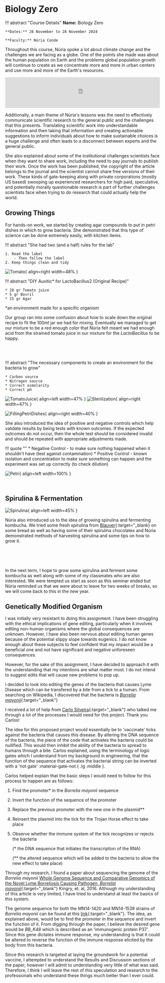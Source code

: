 # Biology Zero

!!! abstract "Course Details"
    **Name:** Biology Zero 

    **Dates:** 26 November to 28 November 2024 

    **Faculty:** Núria Conde

Throughout this course, Núria spoke a lot about climate change and the challenges we are facing as a globe. One of the points she made was about the human population on Earth and the problems global population growth will continue to create as we concentrate more and more in urban centers and use more and more of the Earth's resources. 

<iframe title='World population' src='https://www.theworldcounts.com/embeds/counters/8?background_color=white&color=black&font_family=%22Helvetica+Neue%22%2C+Arial%2C+sans-serif&font_size=14' style='border: none' height='100' width='100%'></iframe>

Additionally, a main theme of Núria's lessons was the need to effectively communicate scientific research to the general public and the challenges that this presents. Translating scientific work into understandable information and then taking that information and creating actionable suggestions to inform individuals about how to make sustainable choices is a huge challenge and often leads to a disconnect between experts and the general public. 

She also explained about some of the institutional challenges scientists face when they want to share work, including the need to pay journals to publish their work. Once the work has been published, the copyright of the article belongs to the journal and the scientist cannot share free versions of their work. These kinds of gate-keeping along with private corporations (mostly US based) swooping up experienced researchers for high paid, speculative, and potentially morally questionable research is part of further challenges scientists face when trying to do research that could actually help the world. 

## Growing Things

For hands-on work, we started by creating agar compounds to put in petri dishes in which to grow bacteria. She demonstrated that this type of science can be done extremely easily, with kitchen items.

!!! abstract "She had two (and a half) rules for the lab"

    1. Read the label 
        - Then follow the label 
    2. Keep things clean and tidy 

<!-- ![Mixing](../images/term1/bio/IMG_4664.jpeg){ align=left width=47% } -->
![Tomato](../images/term1/bio/IMG_4671.jpeg){ align=right width=48% }

!!! abstract "DIY Auxitic* for LactoBacillus2 (Original Recipe)"

    * 20 gr Tomato juice 
    * 5 gr Bovril 
    * 15 gr Agar 

*an environment made for a specific organism 

Our group ran into some confusion about how to scale down the original recipe to fit the 100ml jar we had for mixing. Eventually we managed to get our mixture to be a red enough color that Núria felt meant we had enough acid from the strained tomato juice in our mixture for the *LactoBacillus* to be happy. 

<br>
<br>

!!! abstract "The necessary components to create an environment for the bacteria to grow" 

    * Carbon source
    * Nitrogen source
    * Correct osmolarity
    * Correct pH 

![TomatoJuice](../images/term1/bio/IMG_4673.jpeg){ align=left width=47% }
![Sterilization](../images/term1/bio/IMG_4681.jpeg){ align=right width=47% }

![FillingPetriDishes](../images/term1/bio/agar.gif){ align=right width=40% }

She also introduced the idea of positive and negative controls which help validate results by being tests with known outcomes. If the expected outcomes do not occur, then the whole test should be considered invalid and should be repeated with appropriate adjustments made. 

!!! quote ""
    * Negative Control - to make sure nothing happened when it shouldn't have (test against contamination)
    * Positive Control - known isolation and concentration to make sure something can happen and the experiment was set up correctly (to check dilution)

![Petri](../images/term1/bio/IMG_4695.jpeg){ align=left width=100% }

<br>

## Spirulina & Fermentation 

![Spirulina](../images/term1/bio/IMG_4748.jpeg){ align=left width=45% }

Núria also introduced us to the idea of growing spirulina and fermenting kombucha. We tried some fresh spirulina from [Blauver](https://blauver.com/en/blauver){:target="_blank} on some bread as well as having some of their spirulina chocolates and Núria demonstrated methods of harvesting spirulina and some tips on how to grow it. 

<br>
<br>
<br>

In the next term, I hope to grow some spirulina and ferment some kombucha as well along with some of my classmates who are also interested. We were tempted us start as soon as this seminar ended but Núria reminded us that we were about to leave for two weeks of breaks, so we will come back to this in the new year. 

## Genetically Modified Organism 

I was initially very resistant to doing this assignment. I have been struggling with the ethical implications of gene editing, particularly when it involves editing non-human organisms where the global consequences are unknown. However, I have also been nervous about editing human genes because of the potential slippy slope towards eugenics. I do not know enough about these subjects to feel confident that my impact would be a beneficial one and not have significant and negative unforeseen consequences. 

However, for the sake of this assignment, I have decided to approach it with the understanding that my intentions are what matter most. I do not intend to suggest edits that will cause new problems to pop up.

I decided to look into editing the genes of the bacteria that causes Lyme Disease which can be transfered by a bite from a tick to a human. From searching on Wikipedia, I discovered that the bacteria is [*Borrelia mayonii*](https://en.wikipedia.org/wiki/Borrelia_mayonii){:target="_blank"}

I received a lot of help from [Carlo Silveira](https://carlossilveiradesign.gitbook.io/mdef-diary){:target="_blank"} who talked me through a lot of the processes I would need for this project. Thank you Carlos! 

The idea for this proposed project would essentially be to 'vaccinate' ticks against the bacteria that causes this disease. By altering the DNA sequence of the bacteria, the piece of the code that activates the bacteria could be nullified. This would then inhibit the ability of the bacteria to spread to humans through a bite. Carlos explained, using the terminology of logic gates which I understand from my background in engineering, that the function of the sequence that activates the bacterial string can be inverted with a 'not gate' :material-gate-not:{ .lg .middle }. 

Carlos helped explain that the basic steps I would need to follow for this process to happen are as follows:

1. Find the promoter* in the *Borrelia mayonii* sequence 
2. Invert the function of the sequence of the promoter
3. Replace the previous promoter with the new one in the plasmid** 
4. Reinsert the plasmid into the tick for the Trojan Horse effect to take place 
5. Observe whether the immune system of the tick recognizes or rejects the bacteria 

    (* the DNA sequence that initiates the transcription of the RNA) 

    (** the altered sequence which will be added to the bacteria to allow the new effect to take place)

Through my research, I found a paper about sequencing the genome of the *Borrelia mayonii* [Whole Genome Sequence and Comparative Genomics of the Novel Lyme Borreliosis Causing Pathogen, *Borrelia mayonii*](https://pmc.ncbi.nlm.nih.gov/articles/PMC5193363/pdf/pone.0168994.pdf){:target="_blank"} Kingry, et. al, 2016. Although my understanding of this article is very limited, I have tried to understand at least the basics of this system. 

The genome sequence for both the MN14-1420 and MN14-1539 strains of *Borrelia mayonii* can be found at this [link](https://www.ncbi.nlm.nih.gov/datasets/genome/?taxon=1674146){:target="_blank"}. The idea, as explained above, would be to find the promoter in the sequence and invert the function of it. From digging through the paper, I believe the desired gene would be *BB_K48* which is described as an 'immunogenic protein P37'. Since this gene dictates immune response, my understanding is that it could be altered to reverse the function of the immune response elicited by the body from this bacteria.

Since this research is targeted at laying the groundwork for a potential vaccine, I attempted to understand the Results and Discussion sections of the paper, however I will admit to understanding very little of what was said. Therefore, I think I will leave the rest of this speculation and research to the professionals who understand these things much better than I ever could. 